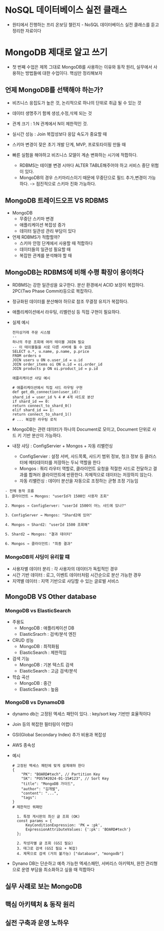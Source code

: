 # NoSQL 데이터베이스 실전 클래스

- 원티에서 진행하는 프리 온보딩 챌린지 - NoSQL 데이터베이스 실전 클래스를 듣고 정리한 자료이다

# MongoDB 제대로 알고 쓰기

- 첫 번째 수업은 제목 그대로 MongoDB를 사용하는 이유와 동작 원리, 실무에서 사용하는 방법들에 대한 수업이다. 핵심만 정리해보자

## 언제 MongoDB를 선택해야 하는가?

- 비즈니스 응집도가 높은 것, 논리적으로 하나의 단위로 취급 될 수 있는 것
- 데이터 생명주기 함께 생성,수정,삭제 되는 것
- 관계 크기 : 1:N 관계에서 N이 제한적인 것.
- 실시간 성능 : Join 복잡성보다 응답 속도가 중요할 때

- 스키마 변경이 잦은 초기 개발 단계, MVP, 프로토타이핑 만들 때
- 빠른 실험을 해야하고 비즈니스 모델이 계손 변화하는 시기에 적합하다.
  - RDBMS는 테이블 변경 시마다 ALTER TABLE해주어야 하고 서비스 중단 위험이 있다.
  - MongoDB의 경우 스키마리스이기 때문에 무중단으로 필드 추가,변경이 가능하다. -> 점진적으로 스키마 진화 가능하다.

## MongoDB 트레이드오프 VS RDBMS

- MongoDB
  - 무중단 스키마 변경
  - 애플리케이션 복잡성 증가
  - 데이터 일관성 관리 부담이 있다
- 언제 RDBMS가 적합할까?
  - 스키마 안정 단계에서 사용할 때 적합하다
  - 데이터들의 일관성 필요할 때
  - 복잡한 관계를 분석해야 할 때

## MongoDB는 RDBMS에 비해 수평 확장이 용이하다

- RDBMS는 강한 일관성을 요구한다. 분산 환경에서 ACID 보장이 복잡하다. 2PC(Two Phase Commit)등으로 복잡하다.
- 정규화된 데이터를 분산해야 하므로 참조 무결정 유지가 복잡하다.
- 애플리케이션에서 라우팅, 리벨런싱 등 직접 구현이 필요하다.
- 실제 예시

  ```
  전자상거래 주문 시스템
  --
  하나의 주문 조회에 여러 테이블 JOIN 필요
  -- 이 테이블들을 서로 다른 서버에 둘 수 없음
  SELECT o.*, u.name, p.name, p.price
  FROM orders o
  JOIN users u ON o.user_id = u.id
  JOIN order_items oi ON o.id = oi.order_id
  JOIN products p ON oi.product_id = p.id

  애플리케이션 샤딩 예시

  # 애플리케이션에서 직접 샤드 라우팅 구현
  def get_db_connection(user_id):
  shard_id = user_id % 4 # 4개 샤드로 분산
  if shard_id == 0:
  return connect_to_shard_0()
  elif shard_id == 1:
  return connect_to_shard_1()
  # ... 복잡한 라우팅 로직
  ```

- MongoDB는 관련 데이터가 하나의 Document로 모이고, Document 단위로 샤드 키 기반 분산이 가능하다.
- 내장 샤딩 : ConfigServier + Mongos + 자동 리밸런싱
  - ConfigServier : 설정 서버, 샤드목록, 샤드키 범위 정보, 청크 정보 등 클러스터에 메타데이터를 저장하는 두뇌 역할을 한다
  - Mongos : 쿼리 라우터 역할로, 클라이언트 요청을 적절한 샤드로 전달하고 결과를 합쳐러 클라이언트에 반환한다. 자체적으로 데이터는 저장하지 않는다.
  - 자동 리밸런싱 : 데이터 분산을 자동으로 조정하는 균형 조정 기능임

```
- 전체 동작 흐름
1. 클라이언트 → Mongos: "userId가 1500인 사용자 조회"

2. Mongos → ConfigServer: "userId 1500이 어느 샤드에 있나?"

3. ConfigServer → Mongos: "Shard2에 있어"

4. Mongos → Shard2: "userId 1500 조회해"

5. Shard2 → Mongos: "결과 데이터"

6. Mongos → 클라이언트: "최종 결과"

```

### MongoDB의 샤딩이 유리할 떄

- 사용자별 데이터 분리 : 각 사용자의 데이터가 독립적인 경우
- 시간 기반 데이터 : 로그, 이벤트 데이터처럼 시간순으로 분산 가능한 경우
- 지역별 데이터 : 지역 기반으로 샤딩할 수 있는 글로벌 서비스

## MongoDB VS Other database

### MongoDB vs ElasticSearch

- 주용도
  - MongoDB : 애플리케이션 DB
  - ElasticSracrh : 검색/분석 엔진
- CRUD 성능
  - MongoDB : 최적화됨
  - ElasticSearch : 제한적임
- 검색 기능
  - MongoDB : 기본 텍스트 검색
  - ElasticSearch : 고금 검색/분석
- 학습 곡선
  - MongoDB : 중간
  - ElasticSearch : 높음

### MongoDB vs DynamoDB

- dynamo db는 고정된 엑세스 패턴이 있다. : key/sort key 기반만 효율적이다
- Join 등의 복잡한 필터링이 어렵다
- GSI(Global Secondary Index) 추가 비용과 복잡성
- AWS 종속성
- 예시

  ```
  # 고정된 멕세스 패턴에 맞게 설계애햐 한다
  {
      "PK": "BOARD#tech", // Partition Key
      "SK": "POST#2024-01-15#123", // Sort Key
      "title": "MongoDB 가이드",
      "author": "김개발",
      "content": "...",
      "tags":
  }
  # 제한적인 쿼패턴

    1. 특정 게시판의 최신 글 조회 (OK)
    const params = {
        KeyConditionExpression: 'PK = :pk',
        ExpressionAttributeValues: {':pk': 'BOARD#tech'}
    };

    2. 작성자별 글 조회 (GSI 필요)
    3. 태그로 검색 (GSI 필요 + 복잡)
    4. 제목으로 검색 (거의 불가능) ["database", "mongodb"]

  ```

- Dynano DB는 단순하고 예측 가능한 엑세스패턴, 서버리스 아키텍처, 완전 관리형으로 운영 부담을 최소화하고 싶을 때 적합하다

## 실무 사럐로 보는 MongoDB

## 핵심 아키텍처 & 동작 원리

## 실전 구축과 운영 노하우
